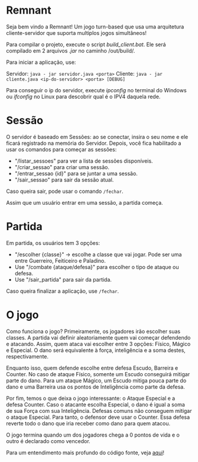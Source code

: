 # Remnant

Seja bem vindo a Remnant! Um jogo turn-based que usa uma arquitetura cliente-servidor que suporta multiplos jogos simultâneos!

Para compilar o projeto, execute o script *build_client.bat*. Ele será compilado em 2 arquivos *.jar* no caminho /out/build/.

Para iniciar a aplicação, use:

Servidor: `java - jar servidor.java <porta>`
Cliente: `java - jar cliente.java <ip-do-servidor> <porta> [DEBUG]`

Para conseguir o ip do servidor, execute *ipconfig* no terminal do Windows ou *ifconfig* no Linux para descobrir qual é o IPV4 daquela rede.

# Sessão

O servidor é baseado em Sessões: ao se conectar, insira o seu nome e ele ficará registrado na memória do Servidor. Depois, você fica habilitado a usar os comandos para começar as sessões:

- "/listar_sessoes" para ver a lista de sessões disponíveis.
- "/criar_sessao" para criar uma sessão.
- "/entrar_sessao {id}" para se juntar a uma sessão.
- "/sair_sessao" para sair da sessão atual.

Caso queira sair, pode usar o comando `/fechar`.

Assim que um usuário entrar em uma sessão, a partida começa.

# Partida

Em partida, os usuários tem 3 opções:

- "/escolher {classe}" &rarr; escolhe a classe que vai jogar. Pode ser uma entre Guerreiro, Feiticeiro e Paladino.
- Use "/combate {ataque/defesa}" para escolher o tipo de ataque ou defesa.
- Use "/sair_partida" para sair da partida.

Caso queira finalizar a aplicação, use `/fechar`.

# O jogo

Como funciona o jogo? Primeiramente, os jogadores irão escolher suas classes. A partida vai definir aleatoriamente quem vai começar defendendo e atacando. Assim, quem ataca vai escolher entre 3 opções: Físico, Mágico e Especial. O dano será equivalente à força, inteligência e a soma destes, respectivamente.

Enquanto isso, quem defende escolhe entre defesa Escudo, Barreira e Counter. No caso de ataque Físico, somente um Escudo conseguirá mitigar parte do dano. Para um ataque Mágico, um Escudo mitiga pouca parte do dano e uma Barreira usa os pontos de Inteligência como parte da defesa.

Por fim, temos o que deixa o jogo interessante: o Ataque Especial e a defesa Counter. Caso o atacante escolha Especial, o dano é igual a soma de sua Força com sua Inteligência. Defesas comuns não conseguem mitigar o ataque Especial. Para tanto, o defensor deve usar o Counter. Essa defesa reverte todo o dano que iria receber como dano para quem atacou.

O jogo termina quando um dos jogadores chega a 0 pontos de vida e o outro é declarado como vencedor.

Para um entendimento mais profundo do código fonte, veja [aqui](docs/Remnant.md)!